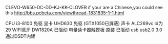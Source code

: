  CLEVO-W650-DC-DD-KJ-KK-CLOVER
 if your are a Chinese,you could see this http://bbs.pcbeta.com/viewthread-1831835-1-1.html
 
 CPU	i3-8100	免驱
 显卡	UHD630	免驱 (GTX1050已屏蔽)
 声卡	ALC269vc	id为29
 WIFI蓝牙	DW1820A	已驱动
 电量读卡器触摸板	原装	已驱动
 usb	usb2.0 3.0	通过DSDT内建
